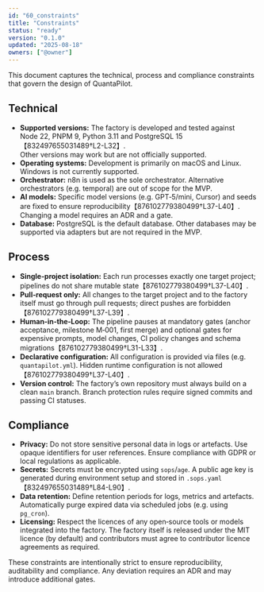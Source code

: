 ```yaml
---
id: "60_constraints"
title: "Constraints"
status: "ready"
version: "0.1.0"
updated: "2025-08-18"
owners: ["@owner"]
---
```


This document captures the technical, process and compliance constraints that govern the design of QuantaPilot.

## Technical

* **Supported versions:** The factory is developed and tested against Node 22, PNPM 9, Python 3.11 and PostgreSQL 15【832497655031489†L2-L32】.  
  Other versions may work but are not officially supported.
* **Operating systems:** Development is primarily on macOS and Linux. Windows is not currently supported.
* **Orchestrator:** n8n is used as the sole orchestrator. Alternative orchestrators (e.g. temporal) are out of scope for the MVP.
* **AI models:** Specific model versions (e.g. GPT‑5/mini, Cursor) and seeds are fixed to ensure reproducibility【876102779380499†L37-L40】. Changing a model requires an ADR and a gate.
* **Database:** PostgreSQL is the default database. Other databases may be supported via adapters but are not required in the MVP.

## Process

* **Single‑project isolation:** Each run processes exactly one target project; pipelines do not share mutable state【876102779380499†L37-L40】.
* **Pull‑request only:** All changes to the target project and to the factory itself must go through pull requests; direct pushes are forbidden【876102779380499†L37-L39】.
* **Human‑in‑the‑Loop:** The pipeline pauses at mandatory gates (anchor acceptance, milestone M‑001, first merge) and optional gates for expensive prompts, model changes, CI policy changes and schema migrations【876102779380499†L31-L33】.
* **Declarative configuration:** All configuration is provided via files (e.g. `quantapilot.yml`). Hidden runtime configuration is not allowed【876102779380499†L37-L40】.
* **Version control:** The factory’s own repository must always build on a clean `main` branch. Branch protection rules require signed commits and passing CI statuses.

## Compliance

* **Privacy:** Do not store sensitive personal data in logs or artefacts. Use opaque identifiers for user references. Ensure compliance with GDPR or local regulations as applicable.
* **Secrets:** Secrets must be encrypted using `sops`/`age`. A public age key is generated during environment setup and stored in `.sops.yaml`【832497655031489†L84-L90】.
* **Data retention:** Define retention periods for logs, metrics and artefacts. Automatically purge expired data via scheduled jobs (e.g. using `pg_cron`).
* **Licensing:** Respect the licences of any open‑source tools or models integrated into the factory. The factory itself is released under the MIT licence (by default) and contributors must agree to contributor licence agreements as required.

These constraints are intentionally strict to ensure reproducibility, auditability and compliance. Any deviation requires an ADR and may introduce additional gates.
